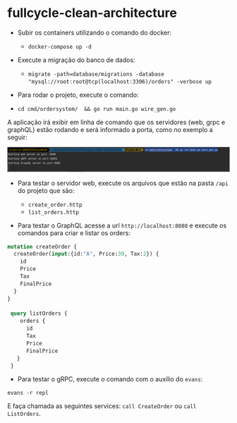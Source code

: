 # fullcycle-clean-architecture

* Subir os containers utilizando o comando do docker:
  - `docker-compose up -d`

* Execute a migração do banco de dados:
  - `migrate -path=database/migrations -database "mysql://root:root@tcp(localhost:3306)/orders" -verbose up`

* Para rodar o projeto, execute o comando:
* `cd cmd/ordersystem/  && go run main.go wire_gen.go`

A aplicação irá exibir em linha de comando que os servidores (web, grpc e graphQL) estão rodando e será informado a porta, como no exemplo a seguir:

![img.png](img.png)

* Para testar o servidor web, execute os arquivos que estão na pasta `/api` do projeto que são:
  * `create_order.http`
  * `list_orders.http`

* Para testar  o GraphQL acesse a url `http://localhost:8080` e execute os comandos para criar e listar os orders:
```graphql
mutation createOrder {
  createOrder(input:{id:"A", Price:30, Tax:2}) {
    id
    Price
    Tax
    FinalPrice
  }
}

 query listOrders {
    orders {
      id
      Tax
      Price
      FinalPrice
   }
 }
```

* Para testar o gRPC, execute o comando com o auxílio do `evans`:

```shell
evans -r repl
```

E faça chamada as seguintes services: `call CreateOrder` ou `call ListOrders`.